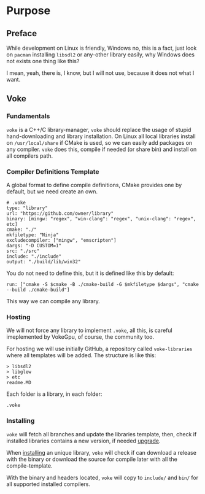 # Purpose

## Preface

While development on Linux is friendly, Windows no, this is a fact, just look on `pacman` installing `libsdl2` or any-other library easily, why Windows does not exists one thing like this?

I mean, yeah, there is, I know, but I will not use, because it does not what I want.

## Voke

### Fundamentals

`voke` is a C++/C library-manager, `voke` should replace the usage of stupid hand-downloading and library installation. On Linux all local libraries install on `/usr/local/share` if CMake is used, so we can easily add packages on any compiler. `voke` does this, compile if needed (or share bin) and install on all compilers path.

### Compiler Definitions Template

A global format to define compile definitions, CMake provides one by default, but we need create an own.
```
# .voke
type: "library"
url: "https://github.com/owner/library"
binary: [mingw: "regex", "win-clang": "regex", "unix-clang": "regex", etc]
cmake: "./"
mkfiletype: "Ninja"
excludecompiler: ["mingw", "emscripten"]
dargs: "-D CUSTOM=1"
src: "./src"
include: "./include"
output: "./build/lib/win32"
```

You do not need to define this, but it is defined like this by default:
```
run: ["cmake -S $cmake -B ./cmake-build -G $mkfiletype $dargs", "cmake --build ./cmake-build"]
```

This way we can compile any library.

### Hosting

We will not force any library to implement `.voke`, all this, is careful imeplemented by VokeGpu, of course, the community too.

For hosting we will use initially GitHub, a repository called `voke-libraries` where all templates will be added. The structure is like this:

```
> libsdl2
> libglew
> etc
readme.MD
```

Each folder is a library, in each folder:
```
.voke
```

### Installing

`voke` will fetch all branches and update the libraries template, then, check if installed libraries contains a new version, if needed [upgrade](./args.md#sync-upgrade).

When [installing](./args.md#sync) an unique library, `voke` will check if can download a release with the binary or download the source for compile later with all the compile-template.

With the binary and headers located, `voke` will copy to `include/` and `bin/` for all supported installed compilers.